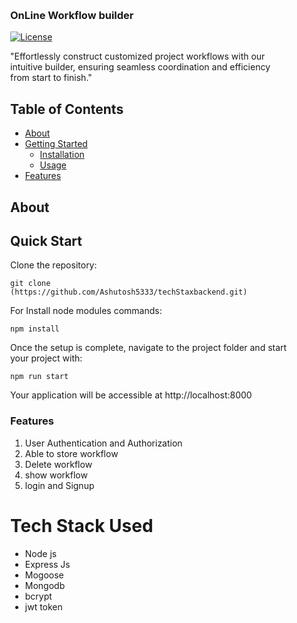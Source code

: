 <div  style="margin: 30px;">
  
### OnLine Workflow builder


[![License](https://img.shields.io/badge/license-MIT-blue.svg)](https://opensource.org/licenses/MIT)


"Effortlessly construct customized project workflows with our intuitive builder, ensuring seamless coordination and efficiency from start to finish."

## Table of Contents

- [About](#about)
- [Getting Started](#getting-started)
  - [Installation](#installation)
  - [Usage](#usage)
- [Features](#features)


## About


## Quick Start

Clone the repository:

```
git clone  (https://github.com/Ashutosh5333/techStaxbackend.git)
```

For Install node modules commands:

```
npm install
```

Once the setup is complete, navigate to the project folder and start your project with:

```
npm run start
```
Your application will be accessible at http://localhost:8000


### Features
   1. User Authentication and Authorization
   2. Able to store workflow 
   3. Delete workflow
   4. show workflow
   5. login and Signup
      


# Tech Stack Used

- Node js 
- Express Js
- Mogoose
- Mongodb
- bcrypt
- jwt token
  

